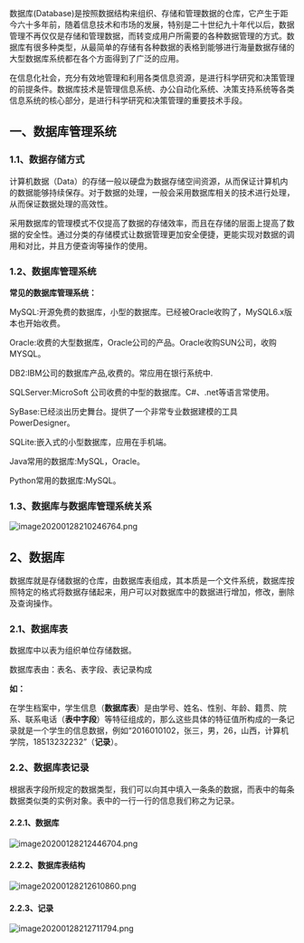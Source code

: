 数据库(Database)是按照数据结构来组织、存储和管理数据的仓库，它产生于距今六十多年前，随着信息技术和市场的发展，特别是二十世纪九十年代以后，数据管理不再仅仅是存储和管理数据，而转变成用户所需要的各种数据管理的方式。数据库有很多种类型，从最简单的存储有各种数据的表格到能够进行海量数据存储的大型数据库系统都在各个方面得到了广泛的应用。

在信息化社会，充分有效地管理和利用各类信息资源，是进行科学研究和决策管理的前提条件。数据库技术是管理信息系统、办公自动化系统、决策支持系统等各类信息系统的核心部分，是进行科学研究和决策管理的重要技术手段。

## 一、数据库管理系统

### 1.1、数据存储方式

计算机数据（Data）的存储一般以硬盘为数据存储空间资源，从而保证计算机内的数据能够持续保存。对于数据的处理，一般会采用数据库相关的技术进行处理，从而保证数据处理的高效性。

采用数据库的管理模式不仅提高了数据的存储效率，而且在存储的层面上提高了数据的安全性。通过分类的存储模式让数据管理更加安全便捷，更能实现对数据的调用和对比，并且方便查询等操作的使用。

### 1.2、数据库管理系统

**常见的数据库管理系统：**

MySQL:开源免费的数据库，小型的数据库。已经被Oracle收购了，MySQL6.x版本也开始收费。

Oracle:收费的大型数据库，Oracle公司的产品。Oracle收购SUN公司，收购MYSQL。

DB2:IBM公司的数据库产品,收费的。常应用在银行系统中.

SQLServer:MicroSoft 公司收费的中型的数据库。C#、.net等语言常使用。

SyBase:已经淡出历史舞台。提供了一个非常专业数据建模的工具PowerDesigner。

SQLite:嵌入式的小型数据库，应用在手机端。

Java常用的数据库:MySQL，Oracle。

Python常用的数据库:MySQL。

### 1.3、数据库与数据库管理系统关系

![image20200128210246764.png](https://www.zutuanxue.com:8000/static/media/images/2020/10/20/1603185856048.png)

## 2、数据库

数据库就是存储数据的仓库，由数据库表组成，其本质是一个文件系统，数据库按照特定的格式将数据存储起来，用户可以对数据库中的数据进行增加，修改，删除及查询操作。

### 2.1、数据库表

数据库中以表为组织单位存储数据。

数据库表由：表名、表字段、表记录构成

**如：**

在学生档案中，学生信息（**数据库表**）是由学号、姓名、性别、年龄、籍贯、院系、联系电话（**表中字段**）等特征组成的，那么这些具体的特征值所构成的一条记录就是一个学生的信息数据，例如“2016010102，张三，男，26，山西，计算机学院，18513232232”（**记录**）。

### 2.2、数据库表记录

根据表字段所规定的数据类型，我们可以向其中填入一条条的数据，而表中的每条数据类似类的实例对象。表中的一行一行的信息我们称之为记录。

#### 2.2.1、数据库

![image20200128212446704.png](https://www.zutuanxue.com:8000/static/media/images/2020/10/20/1603185877802.png)

#### 2.2.2、数据库表结构

![image20200128212610860.png](https://www.zutuanxue.com:8000/static/media/images/2020/10/20/1603185890762.png)

#### 2.2.3、记录

![image20200128212711794.png](https://www.zutuanxue.com:8000/static/media/images/2020/10/20/1603185901929.png)